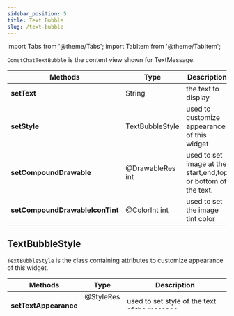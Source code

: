 ```yaml
---
sidebar_position: 5
title: Text Bubble
slug: /text-bubble
---
```


import Tabs from '@theme/Tabs';
import TabItem from '@theme/TabItem';

`CometChatTextBubble` is the content view shown for TextMessage.

| Methods | Type | Description | 
| ---- | ---- | ---- | 
| **setText** | String | the text to display | 
| **setStyle** | TextBubbleStyle | used to customize appearance of this widget | 
| **setCompoundDrawable** | @DrawableRes int | used  to set image at the start,end,top or bottom of the text. | 
| **setCompoundDrawableIconTint** | @ColorInt int | used to set the image tint color | 


## TextBubbleStyle

`TextBubbleStyle` is the class containing attributes to customize appearance of this widget.

| Methods | Type | Description | 
| ---- | ---- | ---- | 
| **setTextAppearance** | @StyleRes<br /><br />int | used to set style of the text of the message | 
| **setBackground** | @ColorInt<br /><br />int | used to set background color | 
| **setBackground** | Drawable | used to set a Drawable background | 
| **setBorderWidth** | int | used to set border | 
| **setCornerRadius** | float | used to set corner radius | 


## Usage

<Tabs>
<TabItem value="xml" label="XML">

```xml
<com.cometchat.chatuikit.shared.views.CometChatTextBubble.CometChatTextBubble
        android:id="@+id/text_bubble"
        android:layout_width="wrap_content"
        android:layout_height="wrap_content" />
```

</TabItem>
</Tabs>



<Tabs>
<TabItem value="java" label="Java">

```java
CometChatTextBubble cometChatTextBubble=view.findViewById(R.id.text_bubble);
cometChatTextBubble.setText("Keep calm and chat on!");
```

</TabItem>
<TabItem value="kotlin" label="Kotlin">

```kotlin
val cometChatTextBubble: CometChatTextBubble = findViewById(R.id.text_bubble)
cometChatTextBubble.setText("Keep calm and chat on!")
```

</TabItem>
</Tabs>

